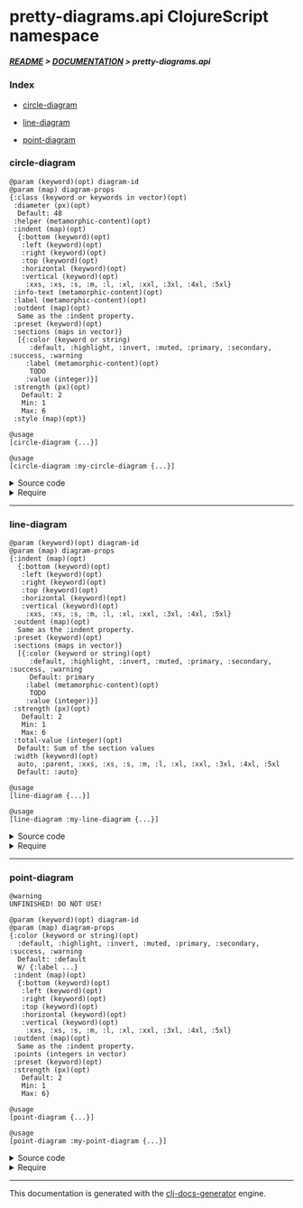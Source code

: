 
# pretty-diagrams.api ClojureScript namespace

##### [README](../../../README.md) > [DOCUMENTATION](../../COVER.md) > pretty-diagrams.api

### Index

- [circle-diagram](#circle-diagram)

- [line-diagram](#line-diagram)

- [point-diagram](#point-diagram)

### circle-diagram

```
@param (keyword)(opt) diagram-id
@param (map) diagram-props
{:class (keyword or keywords in vector)(opt)
 :diameter (px)(opt)
  Default: 48
 :helper (metamorphic-content)(opt)
 :indent (map)(opt)
  {:bottom (keyword)(opt)
   :left (keyword)(opt)
   :right (keyword)(opt)
   :top (keyword)(opt)
   :horizontal (keyword)(opt)
   :vertical (keyword)(opt)
    :xxs, :xs, :s, :m, :l, :xl, :xxl, :3xl, :4xl, :5xl}
 :info-text (metamorphic-content)(opt)
 :label (metamorphic-content)(opt)
 :outdent (map)(opt)
  Same as the :indent property.
 :preset (keyword)(opt)
 :sections (maps in vector)}
  [{:color (keyword or string)
     :default, :highlight, :invert, :muted, :primary, :secondary, :success, :warning
    :label (metamorphic-content)(opt)
     TODO
    :value (integer)}]
 :strength (px)(opt)
   Default: 2
   Min: 1
   Max: 6
 :style (map)(opt)}
```

```
@usage
[circle-diagram {...}]
```

```
@usage
[circle-diagram :my-circle-diagram {...}]
```

<details>
<summary>Source code</summary>

```
(defn diagram
  ([diagram-props]
   [diagram (random/generate-keyword) diagram-props])

  ([diagram-id diagram-props]
   (fn [_ diagram-props]       (let [diagram-props (pretty-presets/apply-preset                       diagram-props)
             diagram-props (circle-diagram.prototypes/diagram-props-prototype diagram-props)]
            [circle-diagram diagram-id diagram-props]))))
```

</details>

<details>
<summary>Require</summary>

```
(ns my-namespace (:require [pretty-diagrams.api :refer [circle-diagram]]))

(pretty-diagrams.api/circle-diagram ...)
(circle-diagram                     ...)
```

</details>

---

### line-diagram

```
@param (keyword)(opt) diagram-id
@param (map) diagram-props
{:indent (map)(opt)
  {:bottom (keyword)(opt)
   :left (keyword)(opt)
   :right (keyword)(opt)
   :top (keyword)(opt)
   :horizontal (keyword)(opt)
   :vertical (keyword)(opt)
    :xxs, :xs, :s, :m, :l, :xl, :xxl, :3xl, :4xl, :5xl}
 :outdent (map)(opt)
  Same as the :indent property.
 :preset (keyword)(opt)
 :sections (maps in vector)}
  [{:color (keyword or string)(opt)
     :default, :highlight, :invert, :muted, :primary, :secondary, :success, :warning
     Default: primary
    :label (metamorphic-content)(opt)
     TODO
    :value (integer)}]
 :strength (px)(opt)
   Default: 2
   Min: 1
   Max: 6
 :total-value (integer)(opt)
  Default: Sum of the section values
 :width (keyword)(opt)
  auto, :parent, :xxs, :xs, :s, :m, :l, :xl, :xxl, :3xl, :4xl, :5xl
  Default: :auto}
```

```
@usage
[line-diagram {...}]
```

```
@usage
[line-diagram :my-line-diagram {...}]
```

<details>
<summary>Source code</summary>

```
(defn diagram
  ([diagram-props]
   [diagram (random/generate-keyword) diagram-props])

  ([diagram-id diagram-props]
   (fn [_ diagram-props]       (let [diagram-props (pretty-presets/apply-preset                     diagram-props)
             diagram-props (line-diagram.prototypes/diagram-props-prototype diagram-props)]
            [line-diagram diagram-id diagram-props]))))
```

</details>

<details>
<summary>Require</summary>

```
(ns my-namespace (:require [pretty-diagrams.api :refer [line-diagram]]))

(pretty-diagrams.api/line-diagram ...)
(line-diagram                     ...)
```

</details>

---

### point-diagram

```
@warning
UNFINISHED! DO NOT USE!
```

```
@param (keyword)(opt) diagram-id
@param (map) diagram-props
{:color (keyword or string)(opt)
  :default, :highlight, :invert, :muted, :primary, :secondary, :success, :warning
  Default: :default
  W/ {:label ...}
 :indent (map)(opt)
  {:bottom (keyword)(opt)
   :left (keyword)(opt)
   :right (keyword)(opt)
   :top (keyword)(opt)
   :horizontal (keyword)(opt)
   :vertical (keyword)(opt)
    :xxs, :xs, :s, :m, :l, :xl, :xxl, :3xl, :4xl, :5xl}
 :outdent (map)(opt)
  Same as the :indent property.
 :points (integers in vector)
 :preset (keyword)(opt)
 :strength (px)(opt)
   Default: 2
   Min: 1
   Max: 6}
```

```
@usage
[point-diagram {...}]
```

```
@usage
[point-diagram :my-point-diagram {...}]
```

<details>
<summary>Source code</summary>

```
(defn diagram
  ([diagram-props]
   [diagram (random/generate-keyword) diagram-props])

  ([diagram-id diagram-props]
   (fn [_ diagram-props]       (let [diagram-props (pretty-presets/apply-preset diagram-props)]
            [point-diagram diagram-id diagram-props]))))
```

</details>

<details>
<summary>Require</summary>

```
(ns my-namespace (:require [pretty-diagrams.api :refer [point-diagram]]))

(pretty-diagrams.api/point-diagram ...)
(point-diagram                     ...)
```

</details>

---

This documentation is generated with the [clj-docs-generator](https://github.com/bithandshake/clj-docs-generator) engine.

